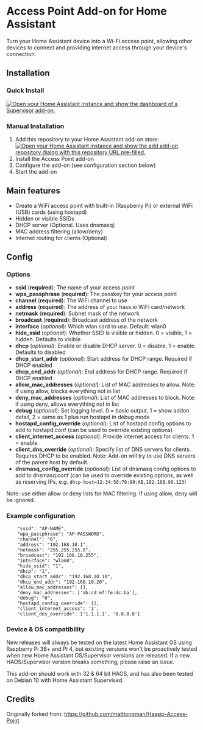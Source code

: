 # Access Point Add-on for Home Assistant

Turn your Home Assistant device into a Wi-Fi access point, allowing other devices to connect and providing internet access through your device's connection.

## Installation

### Quick Install
[![Open your Home Assistant instance and show the dashboard of a Supervisor add-on.](https://my.home-assistant.io/badges/supervisor_addon.svg)](https://my.home-assistant.io/redirect/supervisor_addon/?addon=hassio-access-point&repository_url=https%3A%2F%2Fgithub.com%2Fcabinlab%2Fhassio-addons)

### Manual Installation
1. Add this repository to your Home Assistant add-on store:
   [![Open your Home Assistant instance and show the add add-on repository dialog with this repository URL pre-filled.](https://my.home-assistant.io/badges/supervisor_add_addon_repository.svg)](https://my.home-assistant.io/redirect/supervisor_add_addon_repository/?repository_url=https%3A%2F%2Fgithub.com%2Fcabinlab%2Fhassio-addons)
2. Install the Access Point add-on
3. Configure the add-on (see configuration section below)
4. Start the add-on

## Main features
- Create a WiFi access point with built-in (Raspberry Pi) or external WiFi (USB) cards (using hostapd)
- Hidden or visible SSIDs
- DHCP server (Optional. Uses dnsmasq)
- MAC address filtering (allow/deny)
- Internet routing for clients (Optional)



## Config

### Options
- **ssid** (**required**): The name of your access point
- **wpa_passphrase** (**required**): The passkey for your access point
- **channel** (**required**): The WiFi channel to use
- **address** (**required**): The address of your hass.io WiFi card/network
- **netmask** (**required**): Subnet mask of the network
- **broadcast** (**required**): Broadcast address of the network
- **interface** (_optional_): Which wlan card to use. Default: wlan0
- **hide_ssid** (_optional_): Whether SSID is visible or hidden. 0 = visible, 1 = hidden. Defaults to visible
- **dhcp** (_optional_): Enable or disable DHCP server. 0 = disable, 1 = enable. Defaults to disabled
- **dhcp_start_addr** (_optional_): Start address for DHCP range. Required if DHCP enabled
- **dhcp_end_addr** (_optional_): End address for DHCP range. Required if DHCP enabled
- **allow_mac_addresses** (_optional_): List of MAC addresses to allow. Note: if using allow, blocks everything not in list
- **deny_mac_addresses** (_optional_): List of MAC addresses to block. Note: if using deny, allows everything not in list
- **debug** (_optional_): Set logging level. 0 = basic output, 1 = show addon detail, 2 = same as 1 plus run hostapd in debug mode
- **hostapd_config_override** (_optional_): List of hostapd config options to add to hostapd.conf (can be used to override existing options)
- **client_internet_access** (_optional_): Provide internet access for clients. 1 = enable
- **client_dns_override** (_optional_): Specify list of DNS servers for clients. Requires DHCP to be enabled. Note: Add-on will try to use DNS servers of the parent host by default.
- **dnsmasq_config_override** (_optional_): List of dnsmasq config options to add to dnsmasq.conf (can be used to override existing options, as well as reserving IPs, e.g. `dhcp-host=12:34:56:78:90:AB,192.168.99.123`)

Note: use either allow or deny lists for MAC filtering. If using allow, deny will be ignored.

### Example configuration

```
    "ssid": "AP-NAME",
    "wpa_passphrase": "AP-PASSWORD",
    "channel": "6",
    "address": "192.168.10.1",
    "netmask": "255.255.255.0",
    "broadcast": "192.168.10.255",
    "interface": "wlan0",
    "hide_ssid": "1",
    "dhcp": "1",
    "dhcp_start_addr": "192.168.10.10",
    "dhcp_end_addr": "192.168.10.20",
    "allow_mac_addresses": [],
    "deny_mac_addresses": ['ab:cd:ef:fe:dc:ba'],
    "debug": "0",
    "hostapd_config_override": [],
    "client_internet_access": '1',
    "client_dns_override": ['1.1.1.1', '8.8.8.8']
```

### Device & OS compatibility

New releases will always be tested on the latest Home Assistant OS using Raspberry Pi 3B+ and Pi 4, but existing versions won't be proactively tested when new Home Assistant OS/Supervisor versions are released. If a new HAOS/Supervisor version breaks something, please raise an issue.

This add-on should work with 32 & 64 bit HAOS, and has also been tested on Debian 10 with Home Assistant Supervised.

## Credits

Originally forked from: https://github.com/mattlongman/Hassio-Access-Point